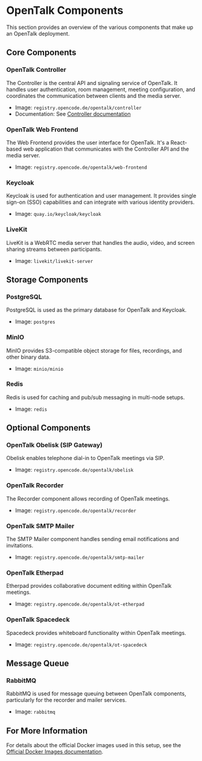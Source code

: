 # OpenTalk Components

This section provides an overview of the various components that make up an OpenTalk deployment.

## Core Components

### OpenTalk Controller

The Controller is the central API and signaling service of OpenTalk. It handles user authentication, room management, meeting configuration, and coordinates the communication between clients and the media server.

- Image: `registry.opencode.de/opentalk/controller`
- Documentation: See [Controller documentation](controller.md)

### OpenTalk Web Frontend

The Web Frontend provides the user interface for OpenTalk. It's a React-based web application that communicates with the Controller API and the media server.

- Image: `registry.opencode.de/opentalk/web-frontend`

### Keycloak

Keycloak is used for authentication and user management. It provides single sign-on (SSO) capabilities and can integrate with various identity providers.

- Image: `quay.io/keycloak/keycloak`

### LiveKit

LiveKit is a WebRTC media server that handles the audio, video, and screen sharing streams between participants.

- Image: `livekit/livekit-server`

## Storage Components

### PostgreSQL

PostgreSQL is used as the primary database for OpenTalk and Keycloak.

- Image: `postgres`

### MinIO

MinIO provides S3-compatible object storage for files, recordings, and other binary data.

- Image: `minio/minio`

### Redis

Redis is used for caching and pub/sub messaging in multi-node setups.

- Image: `redis`

## Optional Components

### OpenTalk Obelisk (SIP Gateway)

Obelisk enables telephone dial-in to OpenTalk meetings via SIP.

- Image: `registry.opencode.de/opentalk/obelisk`

### OpenTalk Recorder

The Recorder component allows recording of OpenTalk meetings.

- Image: `registry.opencode.de/opentalk/recorder`

### OpenTalk SMTP Mailer

The SMTP Mailer component handles sending email notifications and invitations.

- Image: `registry.opencode.de/opentalk/smtp-mailer`

### OpenTalk Etherpad

Etherpad provides collaborative document editing within OpenTalk meetings.

- Image: `registry.opencode.de/opentalk/ot-etherpad`

### OpenTalk Spacedeck

Spacedeck provides whiteboard functionality within OpenTalk meetings.

- Image: `registry.opencode.de/opentalk/ot-spacedeck`

## Message Queue

### RabbitMQ

RabbitMQ is used for message queuing between OpenTalk components, particularly for the recorder and mailer services.

- Image: `rabbitmq`

## For More Information

For details about the official Docker images used in this setup, see the [Official Docker Images documentation](../configuration/official-images.md).